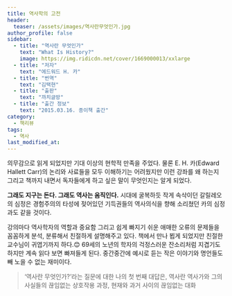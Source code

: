 ```yaml
---
title: 역사학의 고전
header:
  teaser: /assets/images/역사란무엇인가.jpg
author_profile: false
sidebar:
  - title: "역사란 무엇인가"
    text: "What Is History?"
    image: https://img.ridicdn.net/cover/1669000013/xxlarge
  - title: "저자"
    text: "에드워드 H. 카"
  - title: "번역"
    text: "김택현"
  - title: "출판"
    text: "까치글방"
  - title: "출간 정보"
    text: "2015.03.16. 종이책 출간"
category:
  - 책리뷰
tags:
  - 역사
last_modified_at:
---
```


의무감으로 읽게 되었지만 기대 이상의 현학적 만족을 주었다. 물론 E. H. 카(Edward Hallett Carr)의 논리와 사료들을 모두 이해하기는 어려웠지만 이런 강좌를 왜 하는지 그리고 책까지 내면서 독자들에게 하고 싶은 말이 무엇인지는 알게 되었다.

**그래도 지구는 돈다. 그래도 역사는 움직인다.** 시대에 굴복하듯 작게 속삭이던 갈릴레오의 심정은 경험주의의 타성에 젖어있던 기득권들의 역사의식을 향해 소리쳤던 카의 심정과도 같을 것이다. 

강의마다 역사학자의 역할과 중요함 그리고 쉽게 빠지기 쉬운 애매한 오류의 문제들을 꼼꼼하게 분석, 분류해서 친절하게 설명해주고 있다. 책에서 만나 뵙게 되었지만 친절한 교수님이 귀엽기까지 하다.😊 69세의 노년의 학자의 걱정스러운 잔소리처럼 지겹기도 하지만 계속 읽다 보면 빠져들게 된다. 중간중간에 예시로 듣는 작은 이야기와 명언들도 빼 노을 수 없는 재미이다.

> ‘역사란 무엇인가?’라는 질문에 대한 나의 첫 번째 대답은, 역사란 역사가와 그의 사실들의 끊임없는 상호작용 과정, 현재와 과거 사이의 끊임없는 대화 

